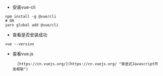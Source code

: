 * 安装vue-cli

```Linux
npm install -g @vue/cli
# OR
yarn global add @vue/cli
```

* 查看是否安装成功

```Linux
vue --version
```

* 查看vue.js

  ```
    [https://cn.vuejs.org/](https://cn.vuejs.org/ "渐进式Javascript开发框架")
  ```




